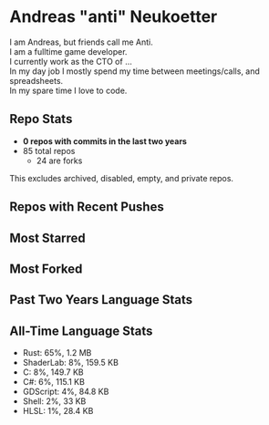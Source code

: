 
# Andreas "anti" Neukoetter

I am Andreas, but friends call me Anti.  
I am a fulltime game developer.  
I currently work as the CTO of ...  
In my day job I mostly spend my time between meetings/calls, and spreadsheets.  
In my spare time I love to code.  

## Repo Stats
- **0 repos with commits in the last two years**
- 85 total repos
  - 24 are forks

This excludes archived, disabled, empty, and private repos.

## Repos with Recent Pushes


## Most Starred


## Most Forked


## Past Two Years Language Stats


## All-Time Language Stats
- Rust: 65%, 1.2 MB
- ShaderLab: 8%, 159.5 KB
- C: 8%, 149.7 KB
- C#: 6%, 115.1 KB
- GDScript: 4%, 84.8 KB
- Shell: 2%, 33 KB
- HLSL: 1%, 28.4 KB

